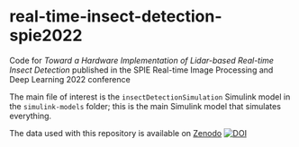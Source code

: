 # real-time-insect-detection-spie2022
Code for *Toward a Hardware Implementation of Lidar-based Real-time Insect Detection* published in the SPIE Real-time Image Processing and Deep Learning 2022 conference

The main file of interest is the `insectDetectionSimulation` Simulink model in the `simulink-models` folder; this is the main Simulink model that simulates everything.

The data used with this repository is available on [Zenodo](https://zenodo.org/record/5504411) [![DOI](https://zenodo.org/badge/DOI/10.5281/zenodo.5504411.svg)](https://doi.org/10.5281/zenodo.5504411)